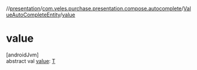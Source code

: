 //[presentation](../../../index.md)/[com.veles.purchase.presentation.compose.autocomplete](../index.md)/[ValueAutoCompleteEntity](index.md)/[value](value.md)

# value

[androidJvm]\
abstract val [value](value.md): [T](index.md)
